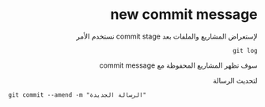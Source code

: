<div dir="rtl">

# new commit message
لإستعراض المشاريع والملفات بعد commit stage نستخدم الأمر 

`git log`

سوف تظهر المشاريع المحفوظة مع commit message

لتحديث الرسالة 

<div>
<div dir="ltr">

`git commit --amend -m "الرسالة الجديدة"`

<div>
